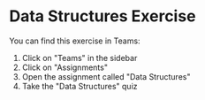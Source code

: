 # Data Structures Exercise

You can find this exercise in Teams:

1. Click on "Teams" in the sidebar
2. Click on "Assignments"
3. Open the assignment called "Data Structures"
4. Take the "Data Structures" quiz
